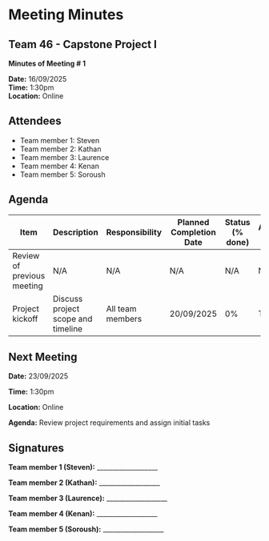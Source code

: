 # Meeting Minutes

## Team 46 - Capstone Project I

**Minutes of Meeting # 1**

**Date:** 16/09/2025  
**Time:** 1:30pm  
**Location:** Online

## Attendees

- Team member 1: Steven
- Team member 2: Kathan
- Team member 3: Laurence
- Team member 4: Kenan
- Team member 5: Soroush

## Agenda

| Item | Description | Responsibility | Planned Completion Date | Status (% done) | Actual Date |
|------|-------------|----------------|------------------------|-----------------|-------------|
| Review of previous meeting | N/A | N/A | N/A | N/A | N/A |
| Project kickoff | Discuss project scope and timeline | All team members | 20/09/2025 | 0% | TBD |

## Next Meeting

**Date:** 23/09/2025

**Time:** 1:30pm

**Location:** Online

**Agenda:** Review project requirements and assign initial tasks

## Signatures

**Team member 1 (Steven):** ___________________

**Team member 2 (Kathan):** ___________________

**Team member 3 (Laurence):** ___________________

**Team member 4 (Kenan):** ___________________

**Team member 5 (Soroush):** ___________________


